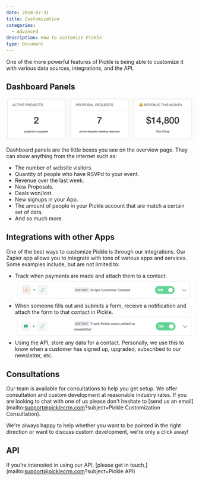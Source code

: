 ```yaml
---
date: 2018-07-31
title: Customization
categories:
  - Advanced
description: How to customize Pickle
type: Document
---
```


One of the more powerful features of Pickle is being able to customize it with various data sources, integrations, and the API.

## Dashboard Panels
![Freelancer Dashboard Panels Example Screenshot](/images/dashboard/freelancer-active-projects-proposals-revenue.png)

Dashboard panels are the little boxes you see on the overview page. They can show anything from the internet such as:

- The number of website visitors.
- Quantity of people who have RSVPd to your event.
- Revenue over the last week.
- New Proposals.
- Deals won/lost.
- New signups in your App.
- The amount of people in your Pickle account that are match a certain set of data.
- And so much more. 

## Integrations with other Apps
One of the best ways to customize Pickle is through our integrations. Our Zapier app allows you to integrate with tons of various apps and services. Some examples include, but are not limited to:

- Track when payments are made and attach them to a contact. ![](/images/zapier/stripe-customer-created-webhook-pickle.png)
- When someone fills out and submits a form, receive a notification and attach the form to that contact in Pickle. ![](/images/zapier/track-signups-to-newsletter-pickle.png)
- Using the API, store any data for a contact. Personally, we use this to know when a customer has signed up, upgraded, subscribed to our newsletter, etc. 

## Consultations

Our team is available for consultations to help you get setup. We offer consultation and custom development at reasonable industry rates. If you are looking to chat with one of us please don't hesitate to [send us an email](mailto:support@picklecrm.com?subject=Pickle Customization Consultation). 

We're always happy to help whether you want to be pointed in the right direction or want to discuss custom development, we're only a click away!

## API

If you're interested in using our API, [please get in touch.](mailto:support@picklecrm.com?subject=Pickle API)